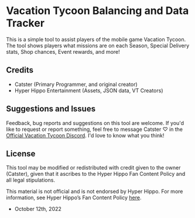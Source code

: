# Vacation Tycoon Balancing and Data Tracker

This is a simple tool to assist players of the mobile game Vacation Tycoon.
The tool shows players what missions are on each Season, Special Delivery stats, Shop chances, Event rewards, and more!

## Credits
* Catster (Primary Programmer, and original creator)
* Hyper Hippo Entertainment (Assets, JSON data, VT Creators)

## Suggestions and Issues

Feedback, bug reports and suggestions on this tool are welcome.
If you'd like to request or report something, feel free to message Catster ♡ in the [Official Vacation Tycoon Discord](https://discord.gg/vrEUakbBM9).
I'd love to know what you think!

## License

This tool may be modified or redistributed with credit given to the owner (Catster), given that it ascribes to the Hyper Hippo Fan Content Policy and all legal stipulations.

This material is not official and is not endorsed by Hyper Hippo. For more information, see Hyper Hippo’s Fan Content Policy [here](https://hyperhippo.com/fan-content-policy/).

- October 12th, 2022